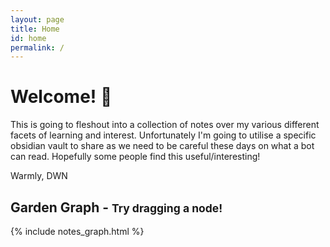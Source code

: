 ```yaml
---
layout: page
title: Home
id: home
permalink: /
---
```


# Welcome! 🌱

This is going to fleshout into a collection of notes over my various different facets of learning and interest. Unfortunately I'm going to utilise a specific obsidian vault to share as we need to be careful these days on what a bot can read. Hopefully some people find this useful/interesting!

Warmly,
DWN

## Garden Graph - <small>Try dragging a node!</small>

<div>
{% include notes_graph.html %}
</div>
